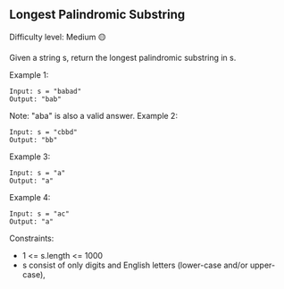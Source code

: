 ## Longest Palindromic Substring

Difficulty level: Medium :yellow_circle:

Given a string s, return the longest palindromic substring in s.

Example 1:
```
Input: s = "babad"
Output: "bab"
```
Note: "aba" is also a valid answer.
Example 2:
```
Input: s = "cbbd"
Output: "bb"
```
Example 3:
```
Input: s = "a"
Output: "a"
```
Example 4:
```
Input: s = "ac"
Output: "a"
```

Constraints:

- 1 <= s.length <= 1000
- s consist of only digits and English letters (lower-case and/or upper-case),

